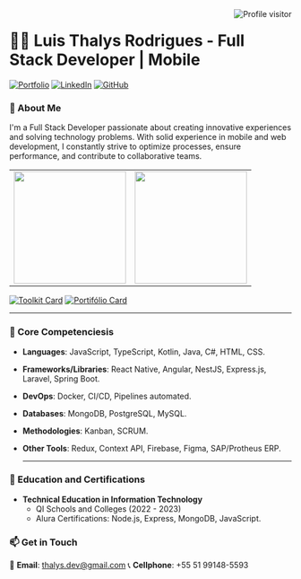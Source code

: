  <a href="https://komarev.com/ghpvc/?username=thalys93">
  <img align="right" src="https://komarev.com/ghpvc/?username=alsiam&label=Visitors&color=6434eb&style=rounded" alt="Profile visitor" />
</a>

# 👨‍💻 Luis Thalys Rodrigues - Full Stack Developer | Mobile

[![Portfolio](https://img.shields.io/badge/Portfolio-Visit-blue?style=for-the-badge&logo=web)](https://portifolio-luis-thalys.web.app/home)
[![LinkedIn](https://img.shields.io/badge/LinkedIn-Connect-blue?style=for-the-badge&logo=linkedin)](https://www.linkedin.com/in/thalys-dev202)
[![GitHub](https://img.shields.io/badge/GitHub-Follow-black?style=for-the-badge&logo=github)](https://github.com/thalys93)


### 🚀 About Me

I'm a Full Stack Developer passionate about creating innovative experiences and solving technology problems. With solid experience in mobile and web development, I constantly strive to optimize processes, ensure performance, and contribute to collaborative teams.

<table class="row">
	<tr style="padding: 0">
	<td><img height="200" src="https://github-readme-stats.vercel.app/api?username=thalys93&show_icons=true&bg_color=00000000&theme=blue-green"/></td>
	<td><img height="200" src="https://github-readme-stats.vercel.app/api/top-langs/?username=thalys93&theme=blue-green&bg_color=00000000&langs_count=6&layout=donut"/></td>
	</tr>
</table>

[![Toolkit Card](https://github-readme-stats.vercel.app/api/pin/?username=thalys93&repo=tdev_toolkit&theme=blue-green&bg_color=00000000)](https://github.com/thalys93/tdev_toolkit)
[![Portifólio Card](https://github-readme-stats.vercel.app/api/pin/?username=thalys93&repo=portifolio-luis&theme=blue-green&bg_color=00000000)](https://github.com/thalys93/portifolio-luis)



---

### 🔧 Core Competenciesis

- **Languages**: JavaScript, TypeScript, Kotlin, Java, C#, HTML, CSS.
- **Frameworks/Libraries**: React Native, Angular, NestJS, Express.js, Laravel, Spring Boot.
- **DevOps**: Docker, CI/CD, Pipelines automated.
- **Databases**: MongoDB, PostgreSQL, MySQL.
- **Methodologies**: Kanban, SCRUM.
- **Other Tools**: Redux, Context API, Firebase, Figma, SAP/Protheus ERP.

  ---
  

### 🌱 Education and Certifications

- **Technical Education in Information Technology**  
  - QI Schools and Colleges (2022 - 2023)  
  - Alura Certifications: Node.js, Express, MongoDB, JavaScript.

### 📫 Get in Touch

📧 **Email**: thalys.dev@gmail.com
📞 **Cellphone**: +55 51 99148-5593
